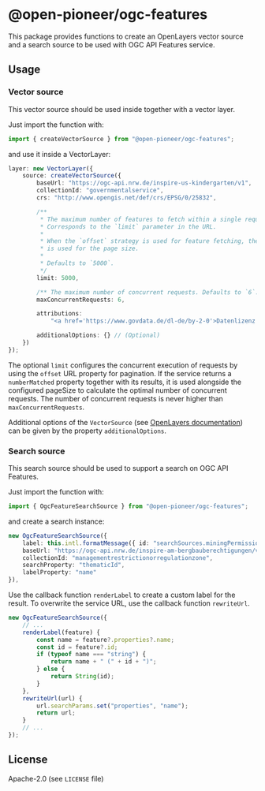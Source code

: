 # @open-pioneer/ogc-features

This package provides functions to create an OpenLayers vector source and a search source to be used with OGC API Features service.

## Usage

### Vector source

This vector source should be used inside together with a vector layer.

Just import the function with:

```js
import { createVectorSource } from "@open-pioneer/ogc-features";
```

and use it inside a VectorLayer:

```ts
layer: new VectorLayer({
    source: createVectorSource({
        baseUrl: "https://ogc-api.nrw.de/inspire-us-kindergarten/v1",
        collectionId: "governmentalservice",
        crs: "http://www.opengis.net/def/crs/EPSG/0/25832",

        /**
         * The maximum number of features to fetch within a single request.
         * Corresponds to the `limit` parameter in the URL.
         *
         * When the `offset` strategy is used for feature fetching, the limit
         * is used for the page size.
         *
         * Defaults to `5000`.
         */
        limit: 5000,

        /** The maximum number of concurrent requests. Defaults to `6`. */
        maxConcurrentRequests: 6,

        attributions:
            "<a href='https://www.govdata.de/dl-de/by-2-0'>Datenlizenz Deutschland - Namensnennung - Version 2.0</a>",

        additionalOptions: {} // (Optional)
    })
});
```

The optional `limit` configures the concurrent execution of requests by using the `offset` URL property for pagination.
If the service returns a `numberMatched` property together with its results, it is used alongside the configured pageSize to calculate the optimal number of concurrent requests.
The number of concurrent requests is never higher than `maxConcurrentRequests`.

Additional options of the `VectorSource` (see [OpenLayers documentation](https://openlayers.org/en/latest/apidoc/module-ol_source_Vector-VectorSource.html)) can be given by the property
`additionalOptions`.

### Search source

This search source should be used to support a search on OGC API Features.

Just import the function with:

```js
import { OgcFeatureSearchSource } from "@open-pioneer/ogc-features";
```

and create a search instance:

```ts
new OgcFeatureSearchSource({
    label: this.intl.formatMessage({ id: "searchSources.miningPermissions" }),
    baseUrl: "https://ogc-api.nrw.de/inspire-am-bergbauberechtigungen/v1",
    collectionId: "managementrestrictionorregulationzone",
    searchProperty: "thematicId",
    labelProperty: "name"
}),
```

Use the callback function `renderLabel` to create a custom label for the result. To overwrite the service URL, use the callback function `rewriteUrl`.

```ts
new OgcFeatureSearchSource({
    // ...
    renderLabel(feature) {
        const name = feature?.properties?.name;
        const id = feature?.id;
        if (typeof name === "string") {
            return name + " (" + id + ")";
        } else {
            return String(id);
        }
    },
    rewriteUrl(url) {
        url.searchParams.set("properties", "name");
        return url;
    }
    // ...
});
```

## License

Apache-2.0 (see `LICENSE` file)
